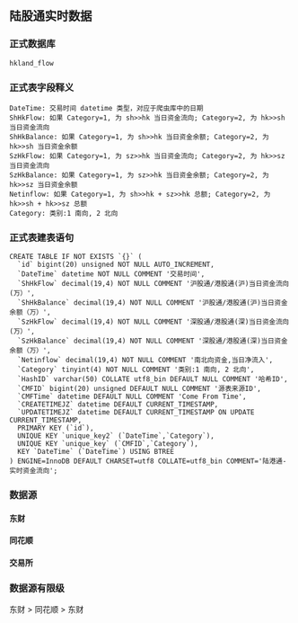 ## 陆股通实时数据 
### 正式数据库 
    hkland_flow 

### 正式表字段释义 
    DateTime: 交易时间 datetime 类型，对应于爬虫库中的日期 
    ShHkFlow: 如果 Category=1, 为 sh>>hk 当日资金流向; Category=2, 为 hk>>sh 当日资金流向 
    ShHkBalance: 如果 Category=1, 为 sh>>hk 当日资金余额; Category=2, 为 hk>>sh 当日资金余额
    SzHkFlow: 如果 Category=1, 为 sz>>hk 当日资金流向; Category=2, 为 hk>>sz 当日资金流向  
    SzHkBalance: 如果 Category=1, 为 sz>>hk 当日资金余额; Category=2, 为 hk>>sz 当日资金余额 
    Netinflow: 如果 Category=1, 为 sh>>hk + sz>>hk 总额; Category=2, 为 hk>>sh + hk>>sz 总额
    Category: 类别:1 南向, 2 北向


### 正式表建表语句 
    CREATE TABLE IF NOT EXISTS `{}` (
      `id` bigint(20) unsigned NOT NULL AUTO_INCREMENT,
      `DateTime` datetime NOT NULL COMMENT '交易时间',
      `ShHkFlow` decimal(19,4) NOT NULL COMMENT '沪股通/港股通(沪)当日资金流向(万）',
      `ShHkBalance` decimal(19,4) NOT NULL COMMENT '沪股通/港股通(沪)当日资金余额（万）',
      `SzHkFlow` decimal(19,4) NOT NULL COMMENT '深股通/港股通(深)当日资金流向(万）',
      `SzHkBalance` decimal(19,4) NOT NULL COMMENT '深股通/港股通(深)当日资金余额（万）',
      `Netinflow` decimal(19,4) NOT NULL COMMENT '南北向资金,当日净流入',
      `Category` tinyint(4) NOT NULL COMMENT '类别:1 南向, 2 北向',
      `HashID` varchar(50) COLLATE utf8_bin DEFAULT NULL COMMENT '哈希ID',
      `CMFID` bigint(20) unsigned DEFAULT NULL COMMENT '源表来源ID',
      `CMFTime` datetime DEFAULT NULL COMMENT 'Come From Time',
      `CREATETIMEJZ` datetime DEFAULT CURRENT_TIMESTAMP,
      `UPDATETIMEJZ` datetime DEFAULT CURRENT_TIMESTAMP ON UPDATE CURRENT_TIMESTAMP,
      PRIMARY KEY (`id`),
      UNIQUE KEY `unique_key2` (`DateTime`,`Category`),
      UNIQUE KEY `unique_key` (`CMFID`,`Category`),
      KEY `DateTime` (`DateTime`) USING BTREE
    ) ENGINE=InnoDB DEFAULT CHARSET=utf8 COLLATE=utf8_bin COMMENT='陆港通-实时资金流向';
    
### 数据源
#### 东财 

#### 同花顺

#### 交易所 


### 数据源有限级
东财 > 同花顺 > 东财
